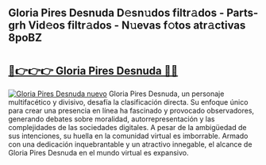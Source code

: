 ## Gloria Pires Desnuda D𝚎sn𝚞dos filtr𝚊dos - Parts-grh Vid𝚎os filtr𝚊dos - N𝚞evas f𝚘tos atr𝚊ctivas 8poBZ

# <h2><a href="http://mb0qk4u.tromn.icu/?c=Gloria+Pires+Desnuda">🔗👉👉👉 Gloria Pires Desnuda 🔗🔗</a></h2>

[![Gloria Pires Desnuda nuevo](https://i.imgur.com/pEAQMta.gif)](http://mb0qk4u.tromn.icu/?c=Gloria+Pires+Desnuda)
Gloria Pires Desnuda, un personaje multifacético y divisivo, desafía la clasificación directa. Su enfoque único para crear una presencia en línea ha fascinado y provocado observadores, generando debates sobre moralidad, autorrepresentación y las complejidades de las sociedades digitales. A pesar de la ambigüedad de sus intenciones, su huella en la comunidad virtual es imborrable. Armado con una dedicación inquebrantable y un atractivo innegable, el alcance de Gloria Pires Desnuda en el mundo virtual es expansivo.
